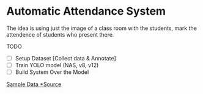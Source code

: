 # Automatic Attendance System

The idea is using just the image of a class room with the students, mark the attendence of students who present there.

TODO

- [ ] Setup Dataset [Collect data & Annotate]
- [ ] Train YOLO model (NAS, v8, v12)
- [ ] Build System Over the Model

<u>Sample Data *[Source](https://bpb-us-e2.wpmucdn.com/newsevents.illinoisstate.edu/dist/c/2/files/2024/10/CJHS-6th-Grade-Ducks-764x510.png)</u>
